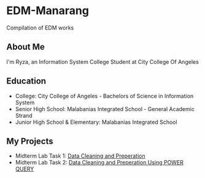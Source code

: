 # EDM-Manarang
Compilation of EDM works

## About Me
I'm Ryza, an Information System College Student at City College Of Angeles

## Education
- College: City College of Angeles - Bachelors of Science in Information System
- Senior High School: Malabanias Integrated School - General Academic Strand
- Junior High School & Elementary: Malabanias Integrated School

## My Projects
- Midterm Lab Task 1: 
[Data Cleaning and Preperation](Midterm%20Tasks/README.md)
- Midterm Lab Task 2:
  [Data Cleaning and Preperation Using POWER QUERY](Midterm%20Task%202/README.md)
